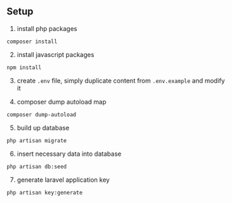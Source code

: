 ## Setup
1. install php packages
```
composer install
```

2. install javascript packages
```
npm install
```

3. create ```.env``` file, simply duplicate content from ```.env.example``` and modify it

4. composer dump autoload map
```
composer dump-autoload
```

5. build up database
```
php artisan migrate
```

6. insert necessary data into database
```
php artisan db:seed
```

7. generate laravel application key
```
php artisan key:generate
```